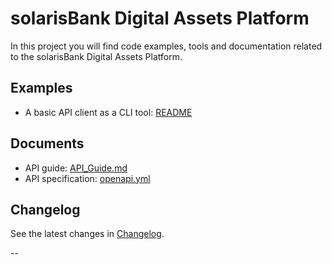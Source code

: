 # solarisBank Digital Assets Platform

In this project you will find code examples, tools and documentation related to the
solarisBank Digital Assets Platform.

## Examples

* A basic API client as a CLI tool: [README](examples/README.md)

## Documents

* API guide: [API_Guide.md](docs/API_Guide.md)
* API specification: [openapi.yml](docs/openapi.yml)

## Changelog

See the latest changes in [Changelog](CHANGELOG.md).

--
